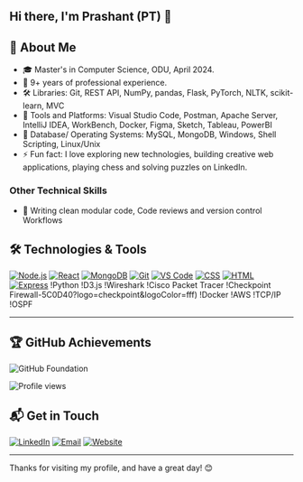 ## Hi there, I'm Prashant (PT) 👋

## 🚀 About Me
- 🎓 Master's in Computer Science, ODU, April 2024.
- 💼 9+ years of professional experience.
- 🛠️ Libraries: Git, REST API, NumPy, pandas, Flask, PyTorch, NLTK, scikit-learn, MVC
- 🧰 Tools and Platforms: Visual Studio Code, Postman, Apache Server, IntelliJ IDEA, WorkBench, Docker, Figma, Sketch, Tableau, PowerBI
- 💽 Database/ Operating Systems: MySQL, MongoDB, Windows, Shell Scripting, Linux/Unix
- ⚡ Fun fact: I love exploring new technologies, building creative web applications, playing chess and solving puzzles on LinkedIn.

### Other Technical Skills
- 📝 Writing clean modular code, Code reviews and version control Workflows

## 🛠️ Technologies & Tools
[![Node.js](https://img.shields.io/badge/Node.js-339933?logo=nodedotjs&logoColor=fff)](https://nodejs.org)
[![React](https://img.shields.io/badge/React-61DAFB?logo=react&logoColor=fff)](https://reactjs.org)
[![MongoDB](https://img.shields.io/badge/MongoDB-47A248?logo=mongodb&logoColor=fff)](https://www.mongodb.com)
[![Git](https://img.shields.io/badge/Git-F05032?logo=git&logoColor=fff)](https://git-scm.com)
[![VS Code](https://img.shields.io/badge/VS%20Code-007ACC?logo=visualstudiocode&logoColor=fff)](https://code.visualstudio.com)
[![CSS](https://img.shields.io/badge/CSS-1572B6?logo=css3&logoColor=fff)](https://developer.mozilla.org/en-US/docs/Web/CSS)
[![HTML](https://img.shields.io/badge/HTML-E34F26?logo=html5&logoColor=fff)](https://developer.mozilla.org/en-US/docs/Web/HTML)
[![Express](https://img.shields.io/badge/Express-000000?logo=express&logoColor=fff)](https://expressjs.com)
!Python
!D3.js
!Wireshark
!Cisco Packet Tracer
!Checkpoint Firewall-5C0D40?logo=checkpoint&logoColor=fff)
!Docker
!AWS
!TCP/IP
!OSPF

---

## 🏆 GitHub Achievements
![GitHub Foundation](https://img.shields.io/badge/-GitHub%20Foundation-181717?logo=github&logoColor=fff)

![Profile views](https://komarev.com/ghpvc/?username=Badjedi04&color=blue&style=flat&label=Profile+views)

## 📬 Get in Touch

[![LinkedIn](https://img.shields.io/badge/-LinkedIn-blue?style=flat&logo=linkedin&logoColor=white)](https://linkedin.com/in/Badjedi04)
[![Email](https://img.shields.io/badge/-Email-D14836?style=flat&logo=gmail&logoColor=white)](mailto:tomar.p@aol.com)
[![Website](https://img.shields.io/badge/-Website-00A98F?style=flat&logo=internet-explorer&logoColor=white)](https://badjedi04.github.io)

---

Thanks for visiting my profile, and have a great day! 😊
